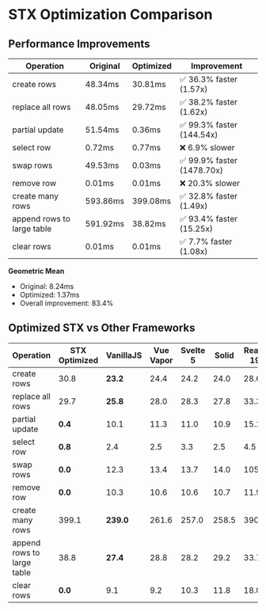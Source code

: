 # STX Optimization Comparison

## Performance Improvements

| Operation | Original | Optimized | Improvement |
|-----------|----------|-----------|-------------|
| create rows | 48.34ms | 30.81ms | ✅ 36.3% faster (1.57x) |
| replace all rows | 48.05ms | 29.72ms | ✅ 38.2% faster (1.62x) |
| partial update | 51.54ms | 0.36ms | ✅ 99.3% faster (144.54x) |
| select row | 0.72ms | 0.77ms | ❌ 6.9% slower |
| swap rows | 49.53ms | 0.03ms | ✅ 99.9% faster (1478.70x) |
| remove row | 0.01ms | 0.01ms | ❌ 20.3% slower |
| create many rows | 593.86ms | 399.08ms | ✅ 32.8% faster (1.49x) |
| append rows to large table | 591.92ms | 38.82ms | ✅ 93.4% faster (15.25x) |
| clear rows | 0.01ms | 0.01ms | ✅ 7.7% faster (1.08x) |

**Geometric Mean**

- Original: 8.24ms
- Optimized: 1.37ms
- Overall improvement: 83.4%

## Optimized STX vs Other Frameworks

| Operation | STX Optimized | VanillaJS | Vue Vapor | Svelte 5 | Solid | React 19 |
|-----------|---------------|-----------|-----------|----------|-------|----------|
| create rows | 30.8 | **23.2** | 24.4 | 24.2 | 24.0 | 28.6 |
| replace all rows | 29.7 | **25.8** | 28.0 | 28.3 | 27.8 | 33.3 |
| partial update | **0.4** | 10.1 | 11.3 | 11.0 | 10.9 | 15.1 |
| select row | **0.8** | 2.4 | 2.5 | 3.3 | 2.5 | 4.5 |
| swap rows | **0.0** | 12.3 | 13.4 | 13.7 | 14.0 | 105.3 |
| remove row | **0.0** | 10.3 | 10.6 | 10.6 | 10.7 | 11.9 |
| create many rows | 399.1 | **239.0** | 261.6 | 257.0 | 258.5 | 390.6 |
| append rows to large table | 38.8 | **27.4** | 28.8 | 28.2 | 29.2 | 33.7 |
| clear rows | **0.0** | 9.1 | 9.2 | 10.3 | 11.8 | 18.0 |
